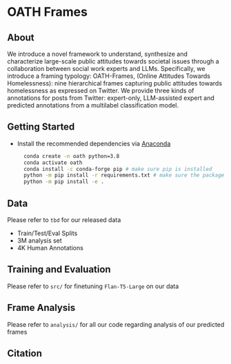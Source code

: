 # OATH Frames
## About
We introduce a novel framework to understand, synthesize and characterize large-scale public attitudes towards societal issues through a collaboration between social work experts and LLMs. Specifically, we introduce a framing typology: OATH-Frames, (Online Attitudes Towards Homelessness): nine hierarchical frames capturing public attitudes towards homelessness as expressed on Twitter. We provide three kinds of annotations for posts from Twitter: expert-only, LLM-assisted expert and predicted annotations from a multilabel classification model.
## Getting Started
* Install the recommended dependencies via [Anaconda](https://www.anaconda.com/download/)
  ```bash
    conda create -n oath python=3.8
    conda activate oath
    conda install -c conda-forge pip # make sure pip is installed
    python -m pip install -r requirements.txt # make sure the packages are installed in the specific conda environment
    python -m pip install -e .
  ```
## Data
Please refer to `tbd` for our released data
* Train/Test/Eval Splits
* 3M analysis set
* 4K Human Annotations
## Training and Evaluation
Please refer to `src/` for finetuning `Flan-T5-Large` on our data
## Frame Analysis
Please refer to `analysis/` for all our code regarding analysis of our predicted frames
## Citation
```
```
